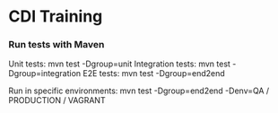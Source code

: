 # CDI Training 

### Run tests with Maven
Unit tests: mvn test -Dgroup=unit
Integration tests: mvn test -Dgroup=integration
E2E tests: mvn test -Dgroup=end2end

Run in specific environments: mvn test -Dgroup=end2end -Denv=QA / PRODUCTION / VAGRANT
